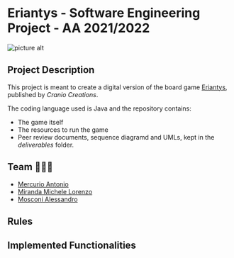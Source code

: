 # Eriantys - Software Engineering Project - AA 2021/2022
![picture alt](https://github.com/michelelorenzo/ing-sw-2022-mercurio-miranda-mosconi/blob/GUI/src/resources/eriantys_cropped.jpg "Eriantys game image")

## Project Description
This project is meant to create a digital version of the board game [Eriantys](https://www.craniocreations.it/prodotto/eriantys/), published by *Cranio Creations*. 

The coding language used is Java and the repository contains: 

- The game itself
- The resources to run the game
- Peer review documents, sequence diagramd and UMLs, kept in the *deliverables* folder.

## Team 🧑🏼‍💻
- [Mercurio Antonio](https://github.com/antonio-mercurio)
- [Miranda Michele Lorenzo](https://github.com/michelelorenzo)
- [Mosconi Alessandro](https://github.com/Alessandro-Mosconi)

## Rules

## Implemented Functionalities 

